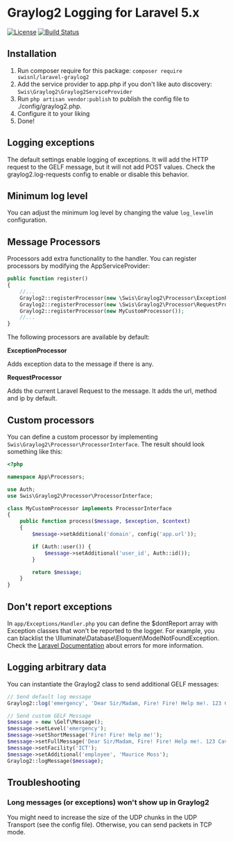 # Graylog2 Logging for Laravel 5.x
[![License](https://poser.pugx.org/swisnl/textsnippet/license)](https://packagist.org/packages/swisnl/laravel-graylog) [![Build Status](https://travis-ci.org/swisnl/laravel-graylog2.svg?branch=master)](https://travis-ci.org/swisnl/laravel-graylog2)

## Installation

1. Run composer require for this package: `composer require swisnl/laravel-graylog2`
2. Add the service provider to app.php if you don't like auto discovery: `Swis\Graylog2\Graylog2ServiceProvider`
3. Run `php artisan vendor:publish` to publish the config file to ./config/graylog2.php.
4. Configure it to your liking
5. Done!

## Logging exceptions
The default settings enable logging of exceptions. It will add the HTTP request to the GELF message, but it will not add POST values. Check the graylog2.log-requests config to enable or disable this behavior.

## Minimum log level
You can adjust the minimum log level by changing the value `log_level`in configuration.

## Message Processors 
Processors add extra functionality to the handler. You can register processors by modifying the AppServiceProvider:
```php
public function register()
{
    //...
    Graylog2::registerProcessor(new \Swis\Graylog2\Processor\ExceptionProcessor());
    Graylog2::registerProcessor(new \Swis\Graylog2\Processor\RequestProcessor());
    Graylog2::registerProcessor(new MyCustomProcessor());
    //...
}
```

The following processors are available by default:

**ExceptionProcessor**

Adds exception data to the message if there is any.

**RequestProcessor**

Adds the current Laravel Request to the message. It adds the url, method and ip by default.

## Custom processors
You can define a custom processor by implementing `Swis\Graylog2\Processor\ProcessorInterface`. The result should look something like this:

```php
<?php

namespace App\Processors;

use Auth;
use Swis\Graylog2\Processor\ProcessorInterface;

class MyCustomProcessor implements ProcessorInterface
{
    public function process($message, $exception, $context)
    {
        $message->setAdditional('domain', config('app.url'));

        if (Auth::user()) {
            $message->setAdditional('user_id', Auth::id());
        }

        return $message;
    }
}

```

## Don't report exceptions
In `app/Exceptions/Handler.php` you can define the $dontReport array with Exception classes that won't be reported to the logger. For example, you can blacklist the \Illuminate\Database\Eloquent\ModelNotFoundException. Check the [Laravel Documentation](https://laravel.com/docs/master/errors#the-exception-handler) about errors for more information.

## Logging arbitrary data
You can instantiate the Graylog2 class to send additional GELF messages:

```php
// Send default log message
Graylog2::log('emergency', 'Dear Sir/Madam, Fire! Fire! Help me!. 123 Cavendon Road. Looking forward to hearing from you. Yours truly, Maurice Moss.', ['facility' => 'ICT']);

// Send custom GELF Message
$message = new \Gelf\Message();
$message->setLevel('emergency');
$message->setShortMessage('Fire! Fire! Help me!');
$message->setFullMessage('Dear Sir/Madam, Fire! Fire! Help me!. 123 Cavendon Road. Looking forward to hearing from you. Yours truly, Maurice Moss.');
$message->setFacility('ICT');
$message->setAdditional('employee', 'Maurice Moss');
Graylog2::logMessage($message);
```

## Troubleshooting

### Long messages (or exceptions) won't show up in Graylog2
You might need to increase the size of the UDP chunks in the UDP Transport (see the config file). Otherwise, you can send packets in TCP mode.